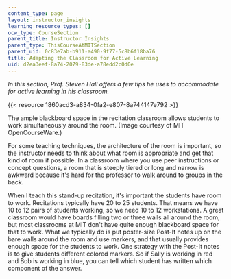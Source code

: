 ```yaml
---
content_type: page
layout: instructor_insights
learning_resource_types: []
ocw_type: CourseSection
parent_title: Instructor Insights
parent_type: ThisCourseAtMITSection
parent_uid: 0c83e7ab-b911-a490-9f77-5c8b6f18ba76
title: Adapting the Classroom for Active Learning
uid: d2ea3eef-8a74-2079-83de-a78edd2c0d0e
---
```


_In this section, Prof. Steven Hall offers a few tips he uses to accommodate for active learning in his classroom._

{{< resource 1860acd3-a834-0fa2-e807-8a744147e792 >}}

The ample blackboard space in the recitation classroom allows students to work simultaneously around the room. (Image courtesy of MIT OpenCourseWare.)

For some teaching techniques, the architecture of the room is important, so the instructor needs to think about what room is appropriate and get that kind of room if possible. In a classroom where you use peer instructions or concept questions, a room that is steeply tiered or long and narrow is awkward because it's hard for the professor to walk around to groups in the back.

When I teach this stand-up recitation, it's important the students have room to work. Recitations typically have 20 to 25 students. That means we have 10 to 12 pairs of students working, so we need 10 to 12 workstations. A great classroom would have boards filling two or three walls all around the room, but most classrooms at MIT don't have quite enough blackboard space for that to work. What we typically do is put poster-size Post-It notes up on the bare walls around the room and use markers, and that usually provides enough space for the students to work. One strategy with the Post-It notes is to give students different colored markers. So if Sally is working in red and Bob is working in blue, you can tell which student has written which component of the answer.